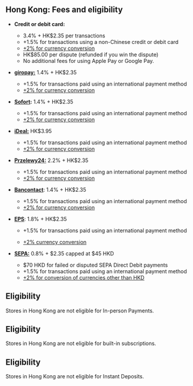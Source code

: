 ## Hong Kong: Fees and eligibility

*   **Credit or debit card:**
    *   3.4% + HK$2.35 per transactions
    *   +1.5% for transactions using a non-Chinese credit or debit card
    *   [+2% for currency conversion](https://woocommerce.com/document/payments/faq/fees/currency-conversion/)
    *   HK$85.00 per dispute (refunded if you win the dispute)
    *   No additional fees for using Apple Pay or Google Pay.
*   **[giropay:](https://woocommerce.com/document/payments/additional-payment-methods/)** 1.4% + HK$2.35
    *   +1.5% for transactions paid using an international payment method
    *   [+2% for currency conversion](https://woocommerce.com/document/payments/faq/fees/currency-conversion/)
*   **[Sofort](https://woocommerce.com/document/payments/additional-payment-methods/):** 1.4% + HK$2.35
    *   +1.5% for transactions paid using an international payment method
    *   [+2% for currency conversion](https://woocommerce.com/document/payments/faq/fees/currency-conversion/)
*   [**iDeal:**](https://woocommerce.com/document/payments/additional-payment-methods/) HK$3.95
    *   +1.5% for transactions paid using an international payment method
    *   [+2% for currency conversion](https://woocommerce.com/document/payments/faq/fees/currency-conversion/)
*   [**Przelewy24:**](https://woocommerce.com/document/payments/additional-payment-methods/) 2.2% + HK$2.35
    *   +1.5% for transactions paid using an international payment method
    *   [+2% for currency conversion](https://woocommerce.com/document/payments/faq/fees/currency-conversion/)
*   [**Bancontact**](https://woocommerce.com/document/payments/additional-payment-methods/): 1.4% + HK$2.35
    *   +1.5% for transactions paid using an international payment method
    *   [+2% for currency conversion](https://woocommerce.com/document/payments/faq/fees/currency-conversion/)
*   [**EPS**](https://woocommerce.com/document/payments/additional-payment-methods/): 1.8% + HK$2.35
    
    *   +1.5% for transactions paid using an international payment method
    
    *   [](https://woocommerce.com/document/payments/faq/fees/currency-conversion/)[+2% currency conversion](https://woocommerce.com/document/payments/faq/fees/currency-conversion/)
*   [**SEPA:**](https://woocommerce.com/document/payments/additional-payment-methods/) 0.8% + $2.35 capped at $45 HKD
    *   $70 HKD for failed or disputed SEPA Direct Debit payments
    *   +1.5% for transactions paid using an international payment method
    *   [+2% for conversion of currencies other than HKD](https://woocommerce.com/document/payments/faq/fees/currency-conversion/)

## Eligibility

Stores in Hong Kong are not eligible for In-person Payments.

## Eligibility

Stores in Hong Kong are not eligible for built-in subscriptions.

## Eligibility

Stores in Hong Kong are not eligible for Instant Deposits.